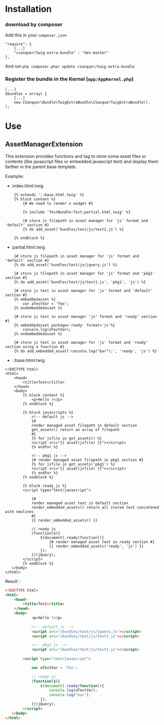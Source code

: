 Installation
============

### download by composer

Add this in your `composer.json`

    "require": {
        [...]
        "csanquer/twig-extra-bundle" : "dev-master"
    },

And run `php composer.phar update csanquer/twig-extra-bundle`

### Register the bundle in the Kernel (`app/AppKernel.php`)

    [...]
    $bundles = array( {
        [...]
        new CSanquer\Bundle\TwigExtraBundle\CSanquerTwigExtraBundle(),
    );

Use
===

AssetManagerExtension
---------------------

This extension provides functions and tag to store some asset files or contents 
(like javascript files or embedded javascript text) and display them farther in the parent base template.

Example:

* index.html.twig
``` jinja
    {% extends '::base.html.twig' %}
    {% block content %}
        {# We need to render a widget #}

        {% include 'TestBundle:Test:partial.html.twig' %}
    
        {# store js filepath in asset manager for 'js' format and 'default' section #}
        {% do add_asset('bundles/test/js/test2.js') %}
    
    {% endblock %}
```

* partial.html.twig
``` jinja
    {# store js filepath in asset manager for 'js' format and 'default' section #}
    {% do add_asset('bundles/test/js/jquery.js') %}

    {# store js filepath in asset manager for 'js' format and 'pkg1' section #}
    {% do add_asset('bundles/test/js/test1.js', 'pkg1', 'js') %}

    {# store js text in asset manager for 'js' format and 'default' section #}
    {% embeddedasset %}
        var aTestVar = 'foo';
    {% endembeddedasset %}

    {# store js text in asset manager 'js' format and 'ready' section #}
    {% embeddedasset package='ready' format='js'%}
        console.log(aTestVar);
    {% endembeddedasset %}

    {# store js text in asset manager for 'js' format and 'ready' section using a function #}
    {% do add_embedded_asset('console.log("bar");', 'ready', 'js') %}

```

* ::base.html.twig

``` jinja
<!DOCTYPE html>
<html>
    <head>
        <title>Test</title>
    </head>
    <body>
        {% block content %}
            <p>Hello !</p>
        {% endblock %}
    
        {% block javascripts %}
            <!-- default js -->
            {# 
            render managed asset filepath in default section 
            get_assets() return an array of filepath
            #}
            {% for jsfile in get_assets() %}
            <script src="{{ asset(jsfile) }}"></script>
            {% endfor %}

            <!-- pkg1 js -->
            {# render managed asset filepath in pkg1 section #}
            {% for jsfile in get_assets('pkg1') %}
            <script src="{{ asset(jsfile) }}"></script>
            {% endfor %}
        {% endblock %}
    
        {% block ready_js %}
        <script type="text/javascript">

            {# 
            render managed asset text in default section 
            render_embedded_assets() return all stored text concatened with newlines
            #}
            {{ render_embedded_assets() }} 

            // ready js 
            (function($){
                $(document).ready(function(){
                    {# render managed asset text in ready section #}
                    {{ render_embedded_assets('ready', 'js') }} 
                });
            })(jQuery);
        </script>
        {% endblock %}
   </body>
</html>
```

Result :

``` html
<!DOCTYPE html>
<html>
    <head>
        <title>Test</title>
    </head>
    <body>
            <p>Hello !</p>
    
            <!-- default js -->
            <script src="/bundles/test/js/jquery.js"></script>
            <script src="/bundles/test/js/test2.js"></script>

            <!-- pkg1 js -->
            <script src="/bundles/test/js/test1.js"></script>
    
        <script type="text/javascript">

            var aTestVar = 'foo';

            // ready js
            (function($){
                $(document).ready(function(){
                    console.log(aTestVar);
                    console.log("bar");
                });
            })(jQuery);
        </script>
   </body>
</html>
```
